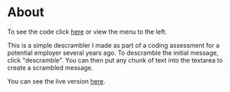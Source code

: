 # About

To see the code click [here](https://github.com/64bit-polygon/older_projects/tree/main/descrambler) or view the menu to the left.

This is a simple descrambler I made as part of a coding assessment for a potential employer several years ago. To descramble the initial message, click "descramble". You can then put any chunk of text into the textarea to create a scrambled message.

You can see the live version [here](https://descrambler-35eb1.web.app/).